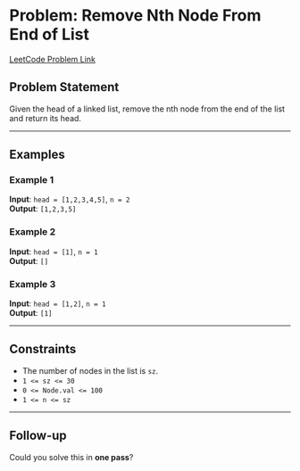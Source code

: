 # Problem: Remove Nth Node From End of List
[LeetCode Problem Link](https://leetcode.com/problems/remove-nth-node-from-end-of-list/description/)

## Problem Statement
Given the head of a linked list, remove the nth node from the end of the list and return its head.

---

## Examples

### Example 1
**Input**: `head = [1,2,3,4,5]`, `n = 2`  
**Output**: `[1,2,3,5]`  

### Example 2
**Input**: `head = [1]`, `n = 1`  
**Output**: `[]`  

### Example 3
**Input**: `head = [1,2]`, `n = 1`  
**Output**: `[1]`  

---

## Constraints
- The number of nodes in the list is `sz`.
- `1 <= sz <= 30`
- `0 <= Node.val <= 100`
- `1 <= n <= sz`

---

## Follow-up  
Could you solve this in **one pass**?  
